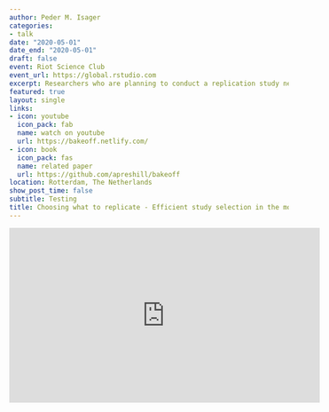 ```yaml
---
author: Peder M. Isager
categories:
- talk
date: "2020-05-01"
date_end: "2020-05-01"
draft: false
event: Riot Science Club
event_url: https://global.rstudio.com
excerpt: Researchers who are planning to conduct a replication study need to consider not only how to design a replication study in a rigorous and efficient way, but also which original claim is most in need of replication. At present, we have tended to focus much more on the former problem than the latter. However, the question of what to replicate is becoming increasingly important. The empirical literature grows at an accelerating rate. In addition, most of the existing literature consists of non-replicated original research. Given the resources available for research, it is therefore very unlikely that we will be able to replicate all claims in the existing literature. So which claims do we focus on? In this talk Peder will present a model for the general decision problem “what to replicate?”. He will outline some criteria and strategies for study selection that have been proposed in the literature, and show how these are related to the general decision problem. Finally, he will offer some suggestions for how to select replication studies in your own field of interest.
featured: true
layout: single
links:
- icon: youtube
  icon_pack: fab
  name: watch on youtube
  url: https://bakeoff.netlify.com/
- icon: book
  icon_pack: fas
  name: related paper
  url: https://github.com/apreshill/bakeoff
location: Rotterdam, The Netherlands
show_post_time: false
subtitle: Testing
title: Choosing what to replicate - Efficient study selection in the modern age.
---
```


<iframe width="560" height="315" src="https://www.youtube.com/embed/0j-nKDCPcRQ" title="YouTube video player" frameborder="0" allow="accelerometer; autoplay; clipboard-write; encrypted-media; gyroscope; picture-in-picture" allowfullscreen></iframe>
